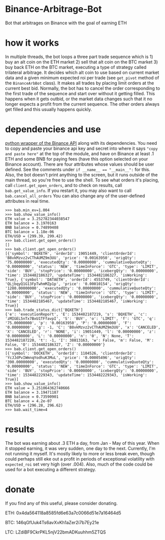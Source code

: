 # Binance-Arbitrage-Bot

Bot that arbitrages on Binance with the goal of earning ETH 

# how it works

In multiple threads, the bot loops a three part trade sequence which is 1) buy an alt coin on the ETH market 2) sell that alt coin on the BTC market 3) buy back ETH on the BTC market, executing a type of strategy called trilateral arbitrage. It decides which alt coin to use based on current market data and a given minimum expected roi per trade (see `get_pivot` method of the `BinanceArbBot` class). It makes all trades by placing limit orders at the current best bid. Normally, the bot has to cancel the order corresponding to the first trade of the sequence and start over without it getting filled. This happens when it gets outbid, or the market data changes such that it no longer expects a profit from the current sequence. The other orders always get filled and this usually happens quickly.

# dependencies and use

[python wrapper of the Binance API](https://github.com/sammchardy/python-binance) along with its dependencies. 
You need to copy and paste your binance api key and secret into where it says `"copy and paste here"` at the top of the module, and have on Binance at least .1 ETH and some BNB for paying fees (have this option selected on your Binance account). There are four attributes whose values should be user defined. See the comments under `if __name__ == "__main__":` for this. Also, the bot doesn't print anything to the screen, but it runs outside of the main thread, so you're free to use the shell. To see what orders it's placing, call `client.get_open_orders`, and to check on results, call `bab.get_value_info`. If you restart it, you may also want to call `bab.cancel_all_orders` You can also change any of the user-defined attributes in real time.

```
>>> bab.min_ev=1.004
>>> bab.show_value_info()
ETH value = 3.252782344038547
ETH balance = 3.1970163
BNB balance = 0.74899408
BTC balance = 1.18e-06
ETH/USD = (299.39, 299.42)
>>> bab.client.get_open_orders()
[]
>>> bab.client.get_open_orders()
[{'symbol': 'BQXETH', 'orderId': 19051449, 'clientOrderId': 'B8vkMzvz2vCThAUMZ9m3UU', 'price': '0.00163950', 'origQty': '75.00000000', 'executedQty': '0.00000000', 'cummulativeQuoteQty': '0.00000000', 'status': 'NEW', 'timeInForce': 'GTC', 'type': 'LIMIT', 'side': 'BUY', 'stopPrice': '0.00000000', 'icebergQty': '0.00000000', 'time': 1534482186327, 'updateTime': 1534482186327, 'isWorking': True}, {'symbol': 'DATAETH', 'orderId': 4553749, 'clientOrderId': 'QLjbqyQ1G13FpTwhmMZp1p', 'price': '0.00010154', 'origQty': '1280.00000000', 'executedQty': '0.00000000', 'cummulativeQuoteQty': '0.00000000', 'status': 'NEW', 'timeInForce': 'GTC', 'type': 'LIMIT', 'side': 'BUY', 'stopPrice': '0.00000000', 'icebergQty': '0.00000000', 'time': 1534482185467, 'updateTime': 1534482185467, 'isWorking': True}]
>>> bab.trade_status_dict['BQXETH']
{'e': 'executionReport', 'E': 1534482187219, 's': 'BQXETH', 'c': 'zMIGEL5nTx7BxU1TFfavpI', 'S': 'BUY', 'o': 'LIMIT', 'f': 'GTC', 'q': '75.00000000', 'p': '0.00163950', 'P': '0.00000000', 'F': '0.00000000', 'g': -1, 'C': 'B8vkMzvz2vCThAUMZ9m3UU', 'x': 'CANCELED', 'X': 'CANCELED', 'r': 'NONE', 'i': 19051449, 'l': '0.00000000', 'z': '0.00000000', 'L': '0.00000000', 'n': '0', 'N': None, 'T': 1534482187220, 't': -1, 'I': 38813163, 'w': False, 'm': False, 'M': False, 'O': 1534482186327, 'Z': '0.00000000'}
>>> bab.client.get_open_orders()
[{'symbol': 'DOCKETH', 'orderId': 1104526, 'clientOrderId': 'YcJJdPvIWmnqYodhuK3MuL', 'price': '0.00005496', 'origQty': '390.00000000', 'executedQty': '0.00000000', 'cummulativeQuoteQty': '0.00000000', 'status': 'NEW', 'timeInForce': 'GTC', 'type': 'LIMIT', 'side': 'BUY', 'stopPrice': '0.00000000', 'icebergQty': '0.00000000', 'time': 1534482229343, 'updateTime': 1534482229343, 'isWorking': True}]
>>> bab.show_value_info()
ETH value = 3.251064362740666
ETH balance = 3.19471187
BNB balance = 0.73590901
BTC balance = 4.2e-07
ETH/USD = (296.28, 296.62)
>>> bab.wait_time=4
```

# results

The bot was earning about .3 ETH a day, from Jan - May of this year. When it stopped earning, it was very sudden, one day to the next. Currently, I'm not running it myself. It's mostly likely to more or less break even, though could perhaps still eke out a profit in periods of exceptional volatility with `expected_roi` set very high (over .004). Also, much of the code could be used for a bot executing a different strategy. 

# donate

If you find any of this useful, please consider donating. 

ETH: 0x4da564118a8585fd6e63a7c0066d51e7a16464d5

BTC: 146qGfUuk4Ts6avXvKh1aZer2i7b7Ey21e

LTC: LZdiBF9CkrPKL5njV22bmADKuuhhm5ZTQS
